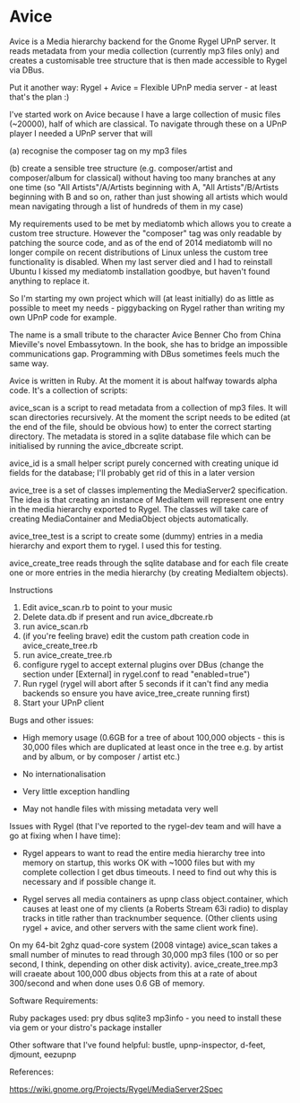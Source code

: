 Avice
=====

Avice is a Media hierarchy backend for the Gnome Rygel UPnP server.  It reads metadata from your media collection (currently mp3 files only) and creates a customisable tree structure that is then made accessible to Rygel via DBus.

Put it another way:  Rygel + Avice = Flexible UPnP media server  - at least that's the plan :)

I've started work on Avice because I have a large collection of music files (~20000), half of which are classical.  To navigate through these on a UPnP player I needed a UPnP server that will

(a) recognise the composer tag on my mp3 files

(b) create a sensible tree structure (e.g. composer/artist and composer/album for classical) without having too many branches at any one time (so "All Artists"/A/Artists beginning with A, "All Artists"/B/Artists beginning with B and so on, rather than just showing all artists which would mean navigating through a list of hundreds of them in my case)

My requirements used to be met by mediatomb which allows you to create a custom tree structure.  However the "composer" tag was only readable by patching the source code, and as of the end of 2014 mediatomb will no longer compile on recent distributions of Linux unless the custom tree functionality is disabled.  When my last server died and I had to reinstall Ubuntu I kissed my mediatomb installation goodbye, but haven't found anything to replace it.

So I'm starting my own project which will (at least initially) do as little as possible to meet my needs - piggybacking on Rygel rather than writing my own UPnP code for example.  

The name is a small tribute to the character Avice Benner Cho from China Mieville's novel Embassytown.  In the book, she has to bridge an impossible communications gap.  Programming with DBus sometimes feels much the same way.

Avice is written in Ruby.  At the moment it is about halfway towards alpha code. It's a collection of scripts:

avice_scan is a script to read metadata from a collection of mp3 files. It will scan directories recursively.  At the moment the script needs to be edited (at the end of the file, should be obvious how) to enter the correct starting directory.  The metadata is stored in a sqlite database file which can be initialised by running the avice_dbcreate script.

avice_id is a small helper script purely concerned with creating unique id fields for the database; I'll probably get rid of this in a later version

avice_tree is a set of classes implementing the MediaServer2 specification.  The idea is that creating an instance of MediaItem will represent one entry in the media hierarchy exported to Rygel.  The classes will take care of creating MediaContainer and MediaObject objects automatically.

avice_tree_test is a script to create some (dummy) entries in a media hierarchy and export them to rygel. I used this for testing.

avice_create_tree reads through the sqlite database and for each file create one or more entries in the media hierarchy (by creating MediaItem objects).  

Instructions

1.  Edit avice_scan.rb to point to your music
2.  Delete data.db if present and run avice_dbcreate.rb
3.  run avice_scan.rb
4.  (if you're feeling brave) edit the custom path creation code in avice_create_tree.rb
5.  run avice_create_tree.rb
6.  configure rygel to accept external plugins over DBus (change the section under [External] in rygel.conf to read "enabled=true")
7.  Run rygel (rygel will abort after 5 seconds if it can't find any media backends so ensure you have avice_tree_create running first)
8.  Start your UPnP client


Bugs and other issues:

- High memory usage (0.6GB for a tree of about 100,000 objects - this is 30,000 files which are duplicated at least once in the tree e.g. by artist and by album, or by composer / artist etc.)

- No internationalisation

- Very little exception handling

- May not handle files with missing metadata very well

Issues with Rygel (that I've reported to the rygel-dev team and will have a go at fixing when I have time):

- Rygel appears to want to read the entire media hierarchy tree into memory on startup, this works OK with ~1000 files but with my complete collection I get dbus timeouts.  I need to find out why this is necessary and if possible change it.

- Rygel serves all media containers as upnp class object.container, which causes at least one of my clients (a Roberts Stream 63i radio) to display tracks in title rather than tracknumber sequence. (Other clients using rygel + avice, and other servers with the same client work fine).


On my 64-bit 2ghz quad-core system (2008 vintage) avice_scan takes a small number of minutes to read through 30,000 mp3 files (100 or so per second, I think, depending on other disk activity). avice_create_tree.mp3 will craeate about 100,000 dbus objects from this at a rate of about 300/second and when done uses 0.6 GB of memory.

Software Requirements:

Ruby packages used: pry dbus sqlite3 mp3info - you need to install these via gem or your distro's package installer

Other software that I've found helpful: bustle, upnp-inspector, d-feet, djmount, eezupnp

References:

https://wiki.gnome.org/Projects/Rygel/MediaServer2Spec

